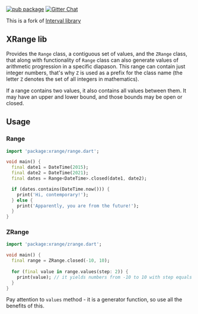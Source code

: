 [![pub package](https://img.shields.io/pub/v/xrange.svg)](https://pub.dartlang.org/packages/xrange)
[![Gitter Chat](https://badges.gitter.im/gyrdym/gyrdym.svg)](https://gitter.im/gyrdym/)

This is a fork of [Interval library](https://github.com/seaneagan/interval)

## XRange lib

Provides the `Range` class, a contiguous set of values, and the `ZRange` class, that along with functionality of 
`Range` class can also generate values of arithmetic progression in a specific diapason. This range can contain just 
integer numbers, that's why `Z` is used as a prefix for the class name (the letter `Z` denotes the set
of all integers in mathematics).

If a range contains two values, it also contains all values between them.  It may have an upper and lower bound, 
and those bounds may be open or closed.

## Usage

### Range

```dart
import 'package:xrange/range.dart';

void main() {
  final date1 = DateTime(2015);
  final date2 = DateTime(2021);
  final dates = Range<DateTime>.closed(date1, date2);

  if (dates.contains(DateTime.now())) {
    print('Hi, contemporary!');
  } else {
    print('Apparently, you are from the future!');
  }
}
```

### ZRange

```dart
import 'package:xrange/zrange.dart';

void main() {
  final range = ZRange.closed(-10, 10);
  
  for (final value in range.values(step: 2)) {
    print(value); // it yields numbers from -10 to 10 with step equals 2
  }
}
```

Pay attention to `values` method - it is a generator function, so use all the benefits of this.
